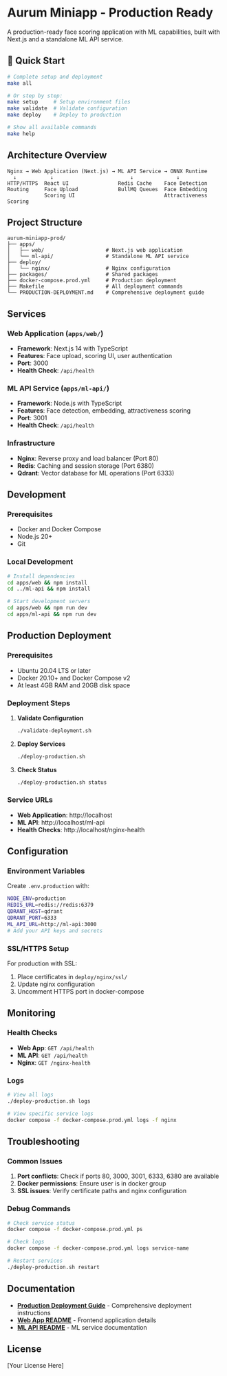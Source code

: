 # Aurum Miniapp - Production Ready

A production-ready face scoring application with ML capabilities, built with Next.js and a standalone ML API service.

## 🚀 Quick Start

```bash
# Complete setup and deployment
make all

# Or step by step:
make setup     # Setup environment files
make validate  # Validate configuration  
make deploy    # Deploy to production

# Show all available commands
make help
```

## Architecture Overview

```
Nginx → Web Application (Next.js) → ML API Service → ONNX Runtime
  ↓           ↓                         ↓              ↓
HTTP/HTTPS  React UI                Redis Cache    Face Detection
Routing     Face Upload             BullMQ Queues  Face Embedding
            Scoring UI                             Attractiveness Scoring
```

## Project Structure

```
aurum-miniapp-prod/
├── apps/
│   ├── web/                    # Next.js web application
│   └── ml-api/                 # Standalone ML API service
├── deploy/
│   └── nginx/                  # Nginx configuration
├── packages/                   # Shared packages
├── docker-compose.prod.yml     # Production deployment
├── Makefile                    # All deployment commands
└── PRODUCTION-DEPLOYMENT.md    # Comprehensive deployment guide
```

## Services

### Web Application (`apps/web/`)
- **Framework**: Next.js 14 with TypeScript
- **Features**: Face upload, scoring UI, user authentication
- **Port**: 3000
- **Health Check**: `/api/health`

### ML API Service (`apps/ml-api/`)
- **Framework**: Node.js with TypeScript
- **Features**: Face detection, embedding, attractiveness scoring
- **Port**: 3001
- **Health Check**: `/api/health`

### Infrastructure
- **Nginx**: Reverse proxy and load balancer (Port 80)
- **Redis**: Caching and session storage (Port 6380)
- **Qdrant**: Vector database for ML operations (Port 6333)

## Development

### Prerequisites
- Docker and Docker Compose
- Node.js 20+
- Git

### Local Development
```bash
# Install dependencies
cd apps/web && npm install
cd ../ml-api && npm install

# Start development servers
cd apps/web && npm run dev
cd apps/ml-api && npm run dev
```

## Production Deployment

### Prerequisites
- Ubuntu 20.04 LTS or later
- Docker 20.10+ and Docker Compose v2
- At least 4GB RAM and 20GB disk space

### Deployment Steps

1. **Validate Configuration**
   ```bash
   ./validate-deployment.sh
   ```

2. **Deploy Services**
   ```bash
   ./deploy-production.sh
   ```

3. **Check Status**
   ```bash
   ./deploy-production.sh status
   ```

### Service URLs
- **Web Application**: http://localhost
- **ML API**: http://localhost/ml-api
- **Health Checks**: http://localhost/nginx-health

## Configuration

### Environment Variables

Create `.env.production` with:
```bash
NODE_ENV=production
REDIS_URL=redis://redis:6379
QDRANT_HOST=qdrant
QDRANT_PORT=6333
ML_API_URL=http://ml-api:3000
# Add your API keys and secrets
```

### SSL/HTTPS Setup

For production with SSL:
1. Place certificates in `deploy/nginx/ssl/`
2. Update nginx configuration
3. Uncomment HTTPS port in docker-compose

## Monitoring

### Health Checks
- **Web App**: `GET /api/health`
- **ML API**: `GET /api/health`
- **Nginx**: `GET /nginx-health`

### Logs
```bash
# View all logs
./deploy-production.sh logs

# View specific service logs
docker compose -f docker-compose.prod.yml logs -f nginx
```

## Troubleshooting

### Common Issues

1. **Port conflicts**: Check if ports 80, 3000, 3001, 6333, 6380 are available
2. **Docker permissions**: Ensure user is in docker group
3. **SSL issues**: Verify certificate paths and nginx configuration

### Debug Commands
```bash
# Check service status
docker compose -f docker-compose.prod.yml ps

# Check logs
docker compose -f docker-compose.prod.yml logs service-name

# Restart services
./deploy-production.sh restart
```

## Documentation

- **[Production Deployment Guide](PRODUCTION-DEPLOYMENT.md)** - Comprehensive deployment instructions
- **[Web App README](apps/web/README.md)** - Frontend application details
- **[ML API README](apps/ml-api/README.md)** - ML service documentation

## License

[Your License Here]